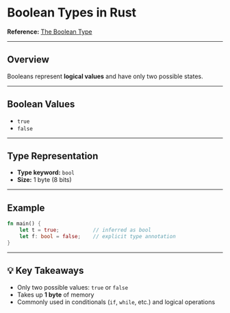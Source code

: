 # Boolean Types in Rust

**Reference:** [The Boolean Type](https://doc.rust-lang.org/book/ch03-02-data-types.html#the-boolean-type)

---

## Overview

Booleans represent **logical values** and have only two possible states.

---

## Boolean Values

- `true`
- `false`

---

## Type Representation

- **Type keyword:** `bool`
- **Size:** 1 byte (8 bits)

---

## Example

```rust
fn main() {
    let t = true;           // inferred as bool
    let f: bool = false;    // explicit type annotation
}
```

---

## 💡 Key Takeaways

- Only two possible values: `true` or `false`
- Takes up **1 byte** of memory
- Commonly used in conditionals (`if`, `while`, etc.) and logical operations